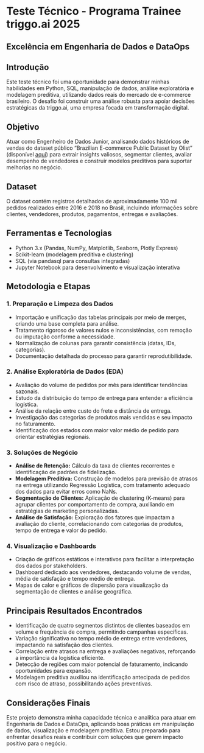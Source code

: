<h1>Teste Técnico - Programa Trainee triggo.ai 2025</h1>
<h2>Excelência em Engenharia de Dados e DataOps</h2>

<h2>Introdução</h2>
<p>Este teste técnico foi uma oportunidade para demonstrar minhas habilidades em Python, SQL, manipulação de dados, análise exploratória e modelagem preditiva, utilizando dados reais do mercado de e-commerce brasileiro. O desafio foi construir uma análise robusta para apoiar decisões estratégicas da triggo.ai, uma empresa focada em transformação digital.</p>

<h2>Objetivo</h2>
<p>Atuar como Engenheiro de Dados Junior, analisando dados históricos de vendas do dataset público “Brazilian E-commerce Public Dataset by Olist” (disponível <a href="https://www.kaggle.com/datasets/olistbr/brazilian-ecommerce" target="_blank" rel="noopener">aqui</a>) para extrair insights valiosos, segmentar clientes, avaliar desempenho de vendedores e construir modelos preditivos para suportar melhorias no negócio.</p>

<h2>Dataset</h2>
<p>O dataset contém registros detalhados de aproximadamente 100 mil pedidos realizados entre 2016 e 2018 no Brasil, incluindo informações sobre clientes, vendedores, produtos, pagamentos, entregas e avaliações.</p>

<h2>Ferramentas e Tecnologias</h2>
<ul>
  <li>Python 3.x (Pandas, NumPy, Matplotlib, Seaborn, Plotly Express)</li>
  <li>Scikit-learn (modelagem preditiva e clustering)</li>
  <li>SQL (via pandasql para consultas integradas)</li>
  <li>Jupyter Notebook para desenvolvimento e visualização interativa</li>
</ul>

<h2>Metodologia e Etapas</h2>

<h3>1. Preparação e Limpeza dos Dados</h3>
<ul>
  <li>Importação e unificação das tabelas principais por meio de merges, criando uma base completa para análise.</li>
  <li>Tratamento rigoroso de valores nulos e inconsistências, com remoção ou imputação conforme a necessidade.</li>
  <li>Normalização de colunas para garantir consistência (datas, IDs, categorias).</li>
  <li>Documentação detalhada do processo para garantir reprodutibilidade.</li>
</ul>

<h3>2. Análise Exploratória de Dados (EDA)</h3>
<ul>
  <li>Avaliação do volume de pedidos por mês para identificar tendências sazonais.</li>
  <li>Estudo da distribuição do tempo de entrega para entender a eficiência logística.</li>
  <li>Análise da relação entre custo do frete e distância de entrega.</li>
  <li>Investigação das categorias de produtos mais vendidas e seu impacto no faturamento.</li>
  <li>Identificação dos estados com maior valor médio de pedido para orientar estratégias regionais.</li>
</ul>

<h3>3. Soluções de Negócio</h3>
<ul>
  <li><strong>Análise de Retenção:</strong> Cálculo da taxa de clientes recorrentes e identificação de padrões de fidelização.</li>
  <li><strong>Modelagem Preditiva:</strong> Construção de modelos para previsão de atrasos na entrega utilizando Regressão Logística, com tratamento adequado dos dados para evitar erros como NaNs.</li>
  <li><strong>Segmentação de Clientes:</strong> Aplicação de clustering (K-means) para agrupar clientes por comportamento de compra, auxiliando em estratégias de marketing personalizadas.</li>
  <li><strong>Análise de Satisfação:</strong> Exploração dos fatores que impactam a avaliação do cliente, correlacionando com categorias de produtos, tempo de entrega e valor do pedido.</li>
</ul>

<h3>4. Visualização e Dashboards</h3>
<ul>
  <li>Criação de gráficos estáticos e interativos para facilitar a interpretação dos dados por stakeholders.</li>
  <li>Dashboard dedicado aos vendedores, destacando volume de vendas, média de satisfação e tempo médio de entrega.</li>
  <li>Mapas de calor e gráficos de dispersão para visualização da segmentação de clientes e análise geográfica.</li>
</ul>

<h2>Principais Resultados Encontrados</h2>
<ul>
  <li>Identificação de quatro segmentos distintos de clientes baseados em volume e frequência de compra, permitindo campanhas específicas.</li>
  <li>Variação significativa no tempo médio de entrega entre vendedores, impactando na satisfação dos clientes.</li>
  <li>Correlação entre atrasos na entrega e avaliações negativas, reforçando a importância da logística eficiente.</li>
  <li>Detecção de regiões com maior potencial de faturamento, indicando oportunidades para expansão.</li>
  <li>Modelagem preditiva auxiliou na identificação antecipada de pedidos com risco de atraso, possibilitando ações preventivas.</li>
</ul>


<h2>Considerações Finais</h2>
<p>Este projeto demonstra minha capacidade técnica e analítica para atuar em Engenharia de Dados e DataOps, aplicando boas práticas em manipulação de dados, visualização e modelagem preditiva. Estou preparado para enfrentar desafios reais e contribuir com soluções que gerem impacto positivo para o negócio.</p>


